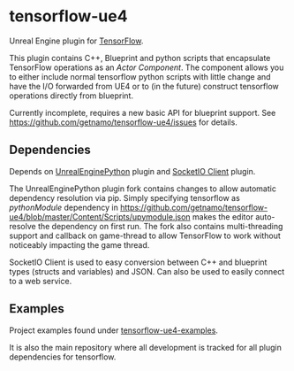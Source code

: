 # tensorflow-ue4

Unreal Engine plugin for [TensorFlow](https://www.tensorflow.org/).

This plugin contains C++, Blueprint and python scripts that encapsulate TensorFlow operations as an _Actor Component_. The component allows you to either include normal tensorflow python scripts with little change and have the I/O forwarded from UE4 or to (in the future) construct tensorflow operations directly from blueprint.

Currently incomplete, requires a new basic API for blueprint support. See https://github.com/getnamo/tensorflow-ue4/issues for details. 

## Dependencies
Depends on [UnrealEnginePython](https://github.com/getnamo/UnrealEnginePython) plugin and [SocketIO Client](https://github.com/getnamo/socketio-client-ue4) plugin.

The UnrealEnginePython plugin fork contains changes to allow automatic dependency resolution via pip. Simply specifying tensorflow as _pythonModule_ dependency in https://github.com/getnamo/tensorflow-ue4/blob/master/Content/Scripts/upymodule.json makes the editor auto-resolve the dependency on first run. The fork also contains multi-threading support and callback on game-thread to allow TensorFlow to work without noticeably impacting the game thread.

SocketIO Client is used to easy conversion between C++ and blueprint types (structs and variables) and JSON. Can also be used to easily connect to a web service.

## Examples
Project examples found under [tensorflow-ue4-examples](https://github.com/getnamo/tensorflow-ue4-examples). 

It is also the main repository where all development is tracked for all plugin dependencies for tensorflow.
